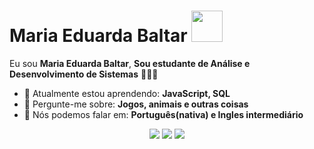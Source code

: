 # Maria Eduarda Baltar <img src="https://media.tenor.com/aARMnEHFZxQAAAAj/todoro-miyazaki.gif" width="50px">

Eu sou <strong>Maria Eduarda Baltar</strong>, <strong>Sou estudante de Análise e Desenvolvimento de Sistemas</strong> 👨🏻‍💻 

- 🚀 Atualmente estou aprendendo: <strong>JavaScript, SQL</strong> 
- 💬 Pergunte-me sobre: <strong>Jogos, animais e outras coisas</strong>
- 📣 Nós podemos falar em: <strong>Português(nativa) e Ingles intermediário</strong>

<div align="center">

  <a href="#" alt="Gmail">
    <img src="https://img.shields.io/badge/-Gmail-FF0000?style=flat-square&labelColor=FF0000&logo=gmail&logoColor=white&link=LINK-DO-SEU-EMAIL"/></a>

  <a href="#" alt="Linkedin">
    <img src="https://img.shields.io/badge/-Linkedin-0e76a8?style=flat-square&logo=Linkedin&logoColor=white&link=LINK-DO-SEU-LINKEDIN" /></a>

  <a href="#" alt="Instagram">
    <img src="https://img.shields.io/badge/-Instagram-DF0174?style=flat-square&labelColor=DF0174&logo=instagram&logoColor=white&link=LINK-DO-SEU-INSTAGRAM"/></a>

</div>

